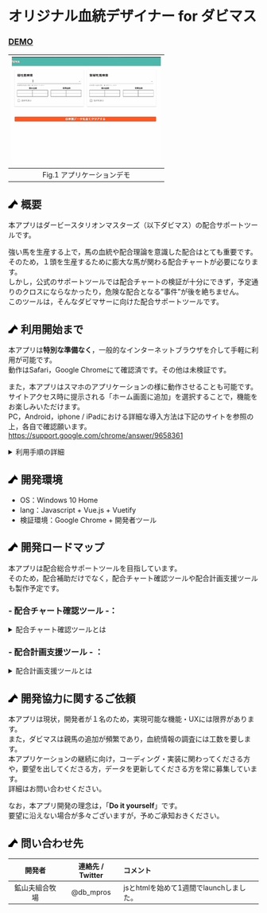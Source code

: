 # オリジナル血統デザイナー for ダビマス
### <b><U>DEMO</U></b>

|<img src="assets/Demo.gif" width=300px>| 
|:--:| 
| Fig.1 アプリケーションデモ |

## <img src="assets/uma.png" width=20px> 概要
本アプリはダービースタリオンマスターズ（以下ダビマス）の配合サポートツールです。


強い馬を生産する上で，馬の血統や配合理論を意識した配合はとても重要です。<br>
そのため，１頭を生産するために膨大な馬が関わる配合チャートが必要になります。<br>
しかし，公式のサポートツールでは配合チャートの検証が十分にできず，予定通りのクロスにならなかったり，危険な配合となる”事件”が後を絶ちません。<br>
このツールは，そんなダビマサーに向けた配合サポートツールです。<br>


## <img src="assets/uma.png" width=20px> 利用開始まで
本アプリは<b>特別な準備なく</b>，一般的なインターネットブラウザを介して手軽に利用が可能です。<br>
動作はSafari，Google Chromeにて確認済です。その他は未検証です。<br>

また，本アプリはスマホのアプリケーションの様に動作させることも可能です。<br>
サイトアクセス時に提示される「ホーム画面に追加」を選択することで，機能をお楽しみいただけます。<br>
PC，Android，iphone / iPadにおける詳細な導入方法は下記のサイトを参照の上，各自で確認願います。<br>
https://support.google.com/chrome/answer/9658361

<details><summary> 利用手順の詳細 </summary>


## <img src="assets/uma.png" width=20px> 利用方法
本アプリの画面をFig.2に示します。<br>
このうち，③ 産駒確認フィールド，④産駒登録フィールドは初期状態では描画されていません。<br>
| <img src="assets/field.png" width=256px alt="配合ツール">| 
|:--:| 
| Fig.2 操作画面 |

### -手順-
1. 馬名選択フィールドに，配合したい両親の名前を入力し選択
2. 両親が選択された場合，産駒確認フィールド，産駒登録フィールドが自動で描画
3. 産駒確認フィールドにて，配合理論（完璧な配合，面白い配合等）やクロス，血統等を確認
4. 産駒を親馬とする場合，産駒登録フィールド「産駒名入力」に名前を入力
5. "★ (産駒名)が正常に登録されました"と表示されれば，登録完了
6. 産駒を削除する場合，「自家製データをすべてクリアする」を選択

### -諸注意-

* 産駒は，Webブラウザ本体のローカルデータベースに保存されます。<br>このため，ブラウザのキャッシュクリア等で登録された産駒が消える可能性があります。
* 結果や産駒情報のバックアップ・ダウンロード機能は今のところ実装を予定しておりません。
* 配合結果は作成者が推測したアルゴリズムに基づくため，ゲーム内結果と異なる場合があります。
* 配合ミス等，本アプリケーションの結果に起因する如何なる被害に対しても，作成者はその責を負うものではありません。個人の判断に基づき利用してください。

</details>


## <img src="assets/uma.png" width=20px> 開発環境
* OS：Windows 10 Home
* lang：Javascript + Vue.js + Vuetify
* 検証環境：Google Chrome + 開発者ツール


## <img src="assets/uma.png" width=20px> 開発ロードマップ
本アプリは配合総合サポートツールを目指しています。<br>
そのため，配合補助だけでなく，配合チャート確認ツールや配合計画支援ツールも製作予定です。<br>



### - <b>配合チャート確認ツール</b> -：

<details><summary>配合チャート確認ツールとは</summary>
ゲーム内の配合掲示板のように「どの馬を，いつ掛け合わせるか」が一目で分かるツールです。<br>
現在開発は未着手ですが，クロス間違いや危険な配合予防には「配合シミュレータ」と「配合チャート確認ツール」が一体となることが重要だと考えており，今後の実装を予定しています。<br>
  
| <img src="assets/RoughSketch01.png" width=256px alt="配合ツール">| 
|:--:| 
| Fig.3 配合チャート確認ツールのラフスケッチ |
  
</details>


### - <b>配合計画支援ツール</b> - ：
<details><summary>配合計画支援ツールとは</summary>
配合チャートに基づき「どの馬を，どのタイミングで」生産するかを決定する配合計画を支援するツールです。

今までは，配合チャート作成→実行のギャップに潜む問題を解決するアプリケーションを紹介しました。<br>
一方で，特に，種側を薄める操作を伴う配合における問題はもう１つ存在します。<br>
<B>種側の作成タイミングをいつにするか</B>，です。

配合チャートを確認しつつ，牝馬と並行して牡馬を育てる作業は非常な苦労を伴い，この結果として<b>配合のし忘れ</b>をしてしまい，決して安くはない種ポイントをドブに捨てざるを得なかった人は少なくないと思います。<br>
このような問題に対し，牡馬の育成見積もり期間，牝馬の生産期間に基づき配合の投入順序を決めるサポートアプリケーションの開発を計画しています。<br></details>

## <img src="assets/uma.png" width=20px> 開発協力に関するご依頼
本アプリは現状，開発者が１名のため，実現可能な機能・UXには限界があります。<br>
また，ダビマスは親馬の追加が頻繁であり，血統情報の調査には工数を要します。<br>
本アプリケーションの継続に向け，コーディング・実装に関わってくださる方や，要望を出してくださる方，データを更新してくださる方を常に募集しています。<br>詳細はお問い合わせください。

なお，本アプリ開発の理念は，「<b>Do it yourself</b>」です。<br>
要望に沿えない場合が多々ございますが，予めご承知おきください。

## <img src="assets/uma.png" width=20px> 問い合わせ先
|  開発者  |  連絡先 / Twitter  |  コメント  |
| :----: | :----: | :---- |
|  鉱山夫組合牧場  |  @db_mpros  |  jsとhtmlを始めて1週間でlaunchしました。  |
